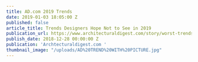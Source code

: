 ```yaml
---
title: AD.com 2019 Trends
date: 2019-01-03 18:05:00 Z
published: false
article_title: Trends Designers Hope Not to See in 2019
publication_url: https://www.architecturaldigest.com/story/worst-trends-designers-2019
publish_date: 2018-12-28 00:00:00 Z
publication: 'Archtecturaldigest.com '
thumbnail_image: "/uploads/AD%20TREND%20WITH%20PICTURE.jpg"
---
```


